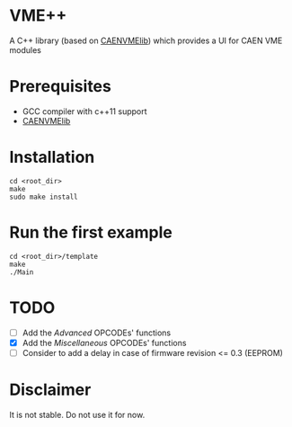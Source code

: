 # VME++
A C++ library (based on [CAENVMElib](https://www.caen.it/products/caenvmelib-library/))
which provides a UI for CAEN VME modules 

# Prerequisites
 - GCC compiler with c++11 support
 - [CAENVMElib](https://www.caen.it/products/caenvmelib-library/)

# Installation
```
cd <root_dir>
make
sudo make install
```

# Run the first example
```
cd <root_dir>/template
make
./Main
```

# TODO
- [ ] Add the *Advanced* OPCODEs' functions
- [x] Add the *Miscellaneous* OPCODEs' functions
- [ ] Consider to add a delay in case of firmware revision <= 0.3 (EEPROM) 

# Disclaimer
It is not stable. Do not use it for now.
